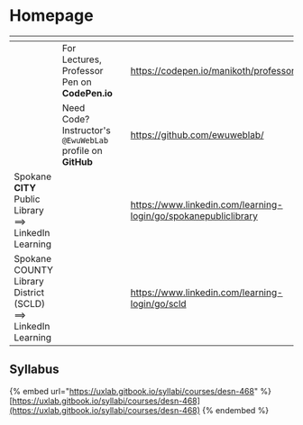 # Homepage

<table data-view="cards"><thead><tr><th></th><th></th><th></th><th data-hidden data-card-target data-type="content-ref"></th><th data-hidden data-card-cover data-type="files"></th></tr></thead><tbody><tr><td></td><td>For Lectures, Professor Pen on <strong>CodePen.io</strong></td><td></td><td><a href="https://codepen.io/manikoth/professor/xxyENVr">https://codepen.io/manikoth/professor/xxyENVr</a></td><td><a href=".gitbook/assets/github.gif">github.gif</a></td></tr><tr><td></td><td>Need Code? Instructor's <code>@EwuWebLab</code> profile on <strong>GitHub</strong></td><td></td><td><a href="https://github.com/ewuweblab/">https://github.com/ewuweblab/</a></td><td><a href=".gitbook/assets/octocat.gif">octocat.gif</a></td></tr><tr><td>Spokane <strong>CITY</strong> Public Library ==> LinkedIn Learning</td><td></td><td></td><td><a href="https://www.linkedin.com/learning-login/go/spokanepubliclibrary">https://www.linkedin.com/learning-login/go/spokanepubliclibrary</a></td><td><a href="broken-reference">Broken file</a></td></tr><tr><td>Spokane COUNTY Library District (SCLD)  ==> LinkedIn Learning</td><td></td><td></td><td><a href="https://www.linkedin.com/learning-login/go/scld">https://www.linkedin.com/learning-login/go/scld</a></td><td><a href="broken-reference">Broken file</a></td></tr></tbody></table>



## Syllabus

{% embed url="https://uxlab.gitbook.io/syllabi/courses/desn-468" %}
[https://uxlab.gitbook.io/syllabi/courses/desn-468](https://uxlab.gitbook.io/syllabi/courses/desn-468)
{% endembed %}
